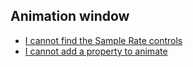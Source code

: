## Animation window
- [I cannot find the Sample Rate controls](Animation%20Window/Sample%20Rate.md)  
- [I cannot add a property to animate](Animation%20Window/Add%20Property.md)  